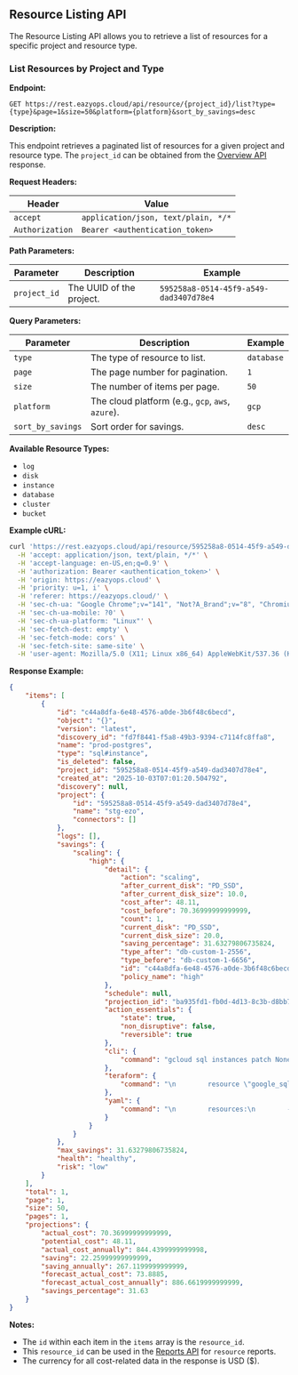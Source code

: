 ## Resource Listing API

The Resource Listing API allows you to retrieve a list of resources for a specific project and resource type.

### List Resources by Project and Type

**Endpoint:**

`GET https://rest.eazyops.cloud/api/resource/{project_id}/list?type={type}&page=1&size=50&platform={platform}&sort_by_savings=desc`

**Description:**

This endpoint retrieves a paginated list of resources for a given project and resource type. The `project_id` can be obtained from the [Overview API](overview_api.md) response.

**Request Headers:**

| Header          | Value                               |
|-----------------|-------------------------------------|
| `accept`        | `application/json, text/plain, */*` |
| `Authorization` | `Bearer <authentication_token>`     |

**Path Parameters:**

| Parameter    | Description                                   | Example                                |
|--------------|-----------------------------------------------|----------------------------------------|
| `project_id` | The UUID of the project.                      | `595258a8-0514-45f9-a549-dad3407d78e4` |

**Query Parameters:**

| Parameter         | Description                                   | Example    |
|-------------------|-----------------------------------------------|------------|
| `type`            | The type of resource to list.                 | `database` |
| `page`            | The page number for pagination.               | `1`        |
| `size`            | The number of items per page.                 | `50`       |
| `platform`        | The cloud platform (e.g., `gcp`, `aws`, `azure`). | `gcp`      |
| `sort_by_savings` | Sort order for savings.                       | `desc`     |

**Available Resource Types:**

*   `log`
*   `disk`
*   `instance`
*   `database`
*   `cluster`
*   `bucket`

**Example cURL:**

```bash
curl 'https://rest.eazyops.cloud/api/resource/595258a8-0514-45f9-a549-dad3407d78e4/list?type=database&page=1&size=50&platform=gcp&sort_by_savings=desc' \
  -H 'accept: application/json, text/plain, */*' \
  -H 'accept-language: en-US,en;q=0.9' \
  -H 'authorization: Bearer <authentication_token>' \
  -H 'origin: https://eazyops.cloud' \
  -H 'priority: u=1, i' \
  -H 'referer: https://eazyops.cloud/' \
  -H 'sec-ch-ua: "Google Chrome";v="141", "Not?A_Brand";v="8", "Chromium";v="141"' \
  -H 'sec-ch-ua-mobile: ?0' \
  -H 'sec-ch-ua-platform: "Linux"' \
  -H 'sec-fetch-dest: empty' \
  -H 'sec-fetch-mode: cors' \
  -H 'sec-fetch-site: same-site' \
  -H 'user-agent: Mozilla/5.0 (X11; Linux x86_64) AppleWebKit/537.36 (KHTML, like Gecko) Chrome/141.0.0.0 Safari/537.36'
```

**Response Example:**

```json
{
    "items": [
        {
            "id": "c44a8dfa-6e48-4576-a0de-3b6f48c6becd",
            "object": "{}",
            "version": "latest",
            "discovery_id": "fd7f8441-f5a8-49b3-9394-c7114fc8ffa8",
            "name": "prod-postgres",
            "type": "sql#instance",
            "is_deleted": false,
            "project_id": "595258a8-0514-45f9-a549-dad3407d78e4",
            "created_at": "2025-10-03T07:01:20.504792",
            "discovery": null,
            "project": {
                "id": "595258a8-0514-45f9-a549-dad3407d78e4",
                "name": "stg-ezo",
                "connectors": []
            },
            "logs": [],
            "savings": {
                "scaling": {
                    "high": {
                        "detail": {
                            "action": "scaling",
                            "after_current_disk": "PD_SSD",
                            "after_current_disk_size": 10.0,
                            "cost_after": 48.11,
                            "cost_before": 70.36999999999999,
                            "count": 1,
                            "current_disk": "PD_SSD",
                            "current_disk_size": 20.0,
                            "saving_percentage": 31.63279806735824,
                            "type_after": "db-custom-1-2556",
                            "type_before": "db-custom-1-6656",
                            "id": "c44a8dfa-6e48-4576-a0de-3b6f48c6becd",
                            "policy_name": "high"
                        },
                        "schedule": null,
                        "projection_id": "ba935fd1-fb0d-4d13-8c3b-d8bb789b9741",
                        "action_essentials": {
                            "state": true,
                            "non_disruptive": false,
                            "reversible": true
                        },
                        "cli": {
                            "command": "gcloud sql instances patch None --tier=db-custom-1-2556 \n "
                        },
                        "teraform": {
                            "command": "\n        resource \"google_sql_database_instance\" \"instance\" {\n        name             = \"None\"\n        database_version = \"MYSQL_8_0\" # Or your desired database version\n        region           = \"us-central1\"\n\n        settings {\n            tier = \"db-custom-1-6656\" # Or your existing tier\n\n            data_disk_type = \"db-custom-1-2556\" # Change the disk type here\n            data_disk_size_gb = 10 # Or your desired disk size\n        }\n        }\n     \n "
                        },
                        "yaml": {
                            "command": "\n        resources:\n        - name: prod-postgres\n        type: gcp-types/sqladmin-v1beta4:instances\n        properties:\n            region: us-central1\n            settings:\n            tier: db-custom-1-6656\n            dataDiskType: db-custom-1-2556\n            dataDiskSizeGb: 10\n    gcloud deployment-manager deployments update  --config sql-instance-update.yaml \n "
                        }
                    }
                }
            },
            "max_savings": 31.63279806735824,
            "health": "healthy",
            "risk": "low"
        }
    ],
    "total": 1,
    "page": 1,
    "size": 50,
    "pages": 1,
    "projections": {
        "actual_cost": 70.36999999999999,
        "potential_cost": 48.11,
        "actual_cost_annually": 844.4399999999998,
        "saving": 22.25999999999999,
        "saving_annually": 267.1199999999999,
        "forecast_actual_cost": 73.8885,
        "forecast_actual_cost_annually": 886.6619999999999,
        "savings_percentage": 31.63
    }
}
```

**Notes:**

*   The `id` within each item in the `items` array is the `resource_id`.
*   This `resource_id` can be used in the [Reports API](reports.md) for `resource` reports.
*   The currency for all cost-related data in the response is USD ($).
